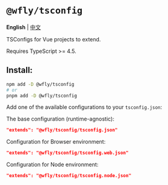 # `@wfly/tsconfig`

**English** | [中文](./README.zh_CN.md)

TSConfigs for Vue projects to extend.

Requires TypeScript >= 4.5.

## Install:

```sh
npm add -D @wfly/tsconfig
# or
pnpm add -D @wfly/tsconfig
```

Add one of the available configurations to your `tsconfig.json`:

The base configuration (runtime-agnostic):

```json
"extends": "@wfly/tsconfig/tsconfig.json"
```

Configuration for Browser environment:

```json
"extends": "@wfly/tsconfig/tsconfig.web.json"
```

Configuration for Node environment:

```json
"extends": "@wfly/tsconfig/tsconfig.node.json"
```
